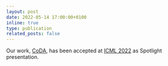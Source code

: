 ```yaml
---
layout: post
date: 2022-05-14 17:00:00+0100
inline: true
type: publication
related_posts: false
---
```


Our work, [CoDA](https://arxiv.org/abs/2202.01889), has been accepted at [ICML 2022](https://icml.cc/Conferences/2022) as Spotlight presentation.